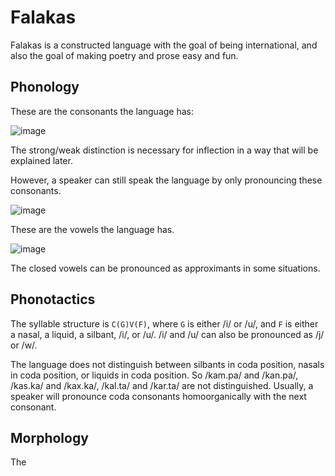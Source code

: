 # Falakas

Falakas is a constructed language with the goal of being international, and also the goal of making poetry and prose easy and fun.

## Phonology

These are the consonants the language has:

![image](https://github.com/FranchuFranchu/conlang/assets/38839219/4ff4d953-b023-44bd-a8cd-9082e7899a17)

The strong/weak distinction is necessary for inflection in a way that will be explained later.

However, a speaker can still speak the language by only pronouncing these consonants.

![image](https://github.com/FranchuFranchu/conlang/assets/38839219/97eaa845-f2e1-4e2e-b195-b07dfd1bd624)

These are the vowels the language has.

![image](https://github.com/FranchuFranchu/conlang/assets/38839219/5dc36188-db26-49ea-ab69-7cd1c3fafcc3)

The closed vowels can be pronounced as approximants in some situations.

## Phonotactics

The syllable structure is `C(G)V(F)`, where `G` is either /i/ or /u/, and `F` is either a nasal, a liquid, a silbant, /i/, or /u/. /i/ and /u/ can also be pronounced as /j/ or /w/. 

The language does not distinguish between silbants in coda position, nasals in coda position, or liquids in coda position. So /kam.pa/ and /kan.pa/, /kas.ka/ and /kax.ka/, /kal.ta/ and /kar.ta/ are not distinguished. Usually, a speaker will pronounce coda consonants homoorganically with the next consonant.

## Morphology

The
